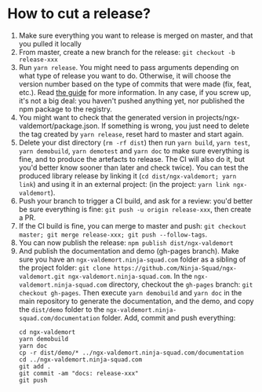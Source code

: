 # How to cut a release?

1. Make sure everything you want to release is merged on master, and that you pulled it locally
2. From master, create a new branch for the release: `git checkout -b release-xxx`
3. Run `yarn release`. You might need to pass arguments depending on what type of release you want to do. 
   Otherwise, it will choose the version number based on the type of commits that were made (fix, feat, etc.). 
   Read [the guide](https://github.com/conventional-changelog/standard-version#cut-a-release) for more information. In any case, if you screw up, it's not a big deal: you haven't pushed anything yet, nor published the npm package to the registry.
4. You might want to check that the generated version in projects/ngx-valdemort/package.json. 
   If something is wrong, you just need to delete the tag created by `yarn release`, reset hard to master and start again.
5. Delete your dist directory (`rm -rf dist`) then run `yarn build`, `yarn test`,
   `yarn demobuild`, `yarn demotest` and `yarn doc` to make sure everything is fine, and to produce the artefacts
   to release. 
   The CI will also do it, but you'd better know sooner than later and check twice). 
   You can test the produced library release by linking it (`cd dist/ngx-valdemort; yarn link`) and using it 
   in an external project: (in the project: `yarn link ngx-valdemort`).
6. Push your branch to trigger a CI build, and ask for a review: you'd better be sure everything is fine: 
   `git push -u origin release-xxx`, then create a PR.
7. If the CI build is fine, you can merge to master and push: 
   `git checkout master; git merge release-xxx; git push --follow-tags`.
8. You can now publish the release: `npm publish dist/ngx-valdemort`
9. And publish the documentation and demo (gh-pages branch). 
   Make sure you have an `ngx-valdemort.ninja-squad.com` folder as a sibling of the project folder:
   `git clone https://github.com/Ninja-Squad/ngx-valdemort.git ngx-valdemort.ninja-squad.com`. 
   In the `ngx-valdemort.ninja-squad.com` directory, checkout the `gh-pages` branch:
   `git checkout gh-pages`. 
   Then execute `yarn demobuild` and `yarn doc` in the main repository to generate the documentation, 
   and the demo, and copy the `dist/demo` folder to the `ngx-valdemort.ninja-squad.com/documentation` folder. 
   Add, commit and push everything:
   ```
   cd ngx-valdemort
   yarn demobuild
   yarn doc
   cp -r dist/demo/* ../ngx-valdemort.ninja-squad.com/documentation
   cd ../ngx-valdemort.ninja-squad.com
   git add .
   git commit -am "docs: release-xxx"
   git push
   ```
